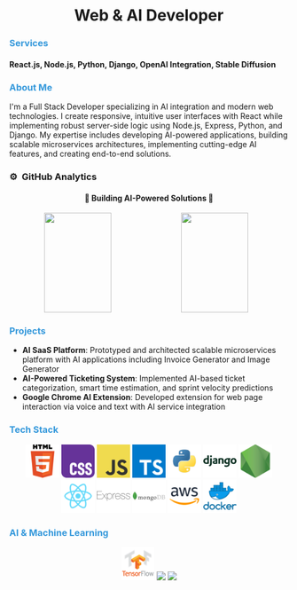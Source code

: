 <div align="center">
  <h1> Web & AI Developer </h1>
</div>

### <font color="#3498DB">Services</font>
<h4> React.js, Node.js, Python, Django, OpenAI Integration, Stable Diffusion </h4>

### <font color="#3498DB">About Me</font>
I'm a Full Stack Developer specializing in AI integration and modern web technologies. I create responsive, intuitive user interfaces with React while implementing robust server-side logic using Node.js, Express, Python, and Django. My expertise includes developing AI-powered applications, building scalable microservices architectures, implementing cutting-edge AI features, and creating end-to-end solutions.

### ⚙️ &nbsp;GitHub Analytics
<div>
  <h4 align="center"> 
    🚀 Building AI-Powered Solutions 🚀 
  </h4>
</div>
<p align="center">
  <a href="https://github.com/pokusaivladyslav" width="100%" style="display:flex">
    <img height="180em" width="49%" src="https://github-readme-stats-eight-theta.vercel.app/api?username=pokusaivladyslav&show_icons=true&theme=algolia&include_all_commits=true&count_private=true"/>
    <img height="180em" width="49%" src="https://github-readme-stats-eight-theta.vercel.app/api/top-langs/?username=pokusaivladyslav&layout=compact&langs_count=8&theme=algolia"/>
  </a>
</p>

### <font color="#3498DB">Projects</font>
- **AI SaaS Platform**: Prototyped and architected scalable microservices platform with AI applications including Invoice Generator and Image Generator
- **AI-Powered Ticketing System**: Implemented AI-based ticket categorization, smart time estimation, and sprint velocity predictions
- **Google Chrome AI Extension**: Developed extension for web page interaction via voice and text with AI service integration

### <font color="#3498DB">Tech Stack</font>
<p align="center">
  <code><img height="60" src="https://raw.githubusercontent.com/github/explore/80688e429a7d4ef2fca1e82350fe8e3517d3494d/topics/html/html.png"></code>
  <code><img height="60" src="https://raw.githubusercontent.com/github/explore/80688e429a7d4ef2fca1e82350fe8e3517d3494d/topics/css/css.png"></code>
  <code><img height="60" src="https://raw.githubusercontent.com/github/explore/80688e429a7d4ef2fca1e82350fe8e3517d3494d/topics/javascript/javascript.png"></code>
  <code><img height="60" src="https://raw.githubusercontent.com/github/explore/80688e429a7d4ef2fca1e82350fe8e3517d3494d/topics/typescript/typescript.png"></code>
  <code><img height="60" src="https://raw.githubusercontent.com/github/explore/80688e429a7d4ef2fca1e82350fe8e3517d3494d/topics/python/python.png"></code>
  <code><img height="60" src="https://raw.githubusercontent.com/github/explore/80688e429a7d4ef2fca1e82350fe8e3517d3494d/topics/django/django.png"></code>
  <code><img height="60" src="https://raw.githubusercontent.com/github/explore/80688e429a7d4ef2fca1e82350fe8e3517d3494d/topics/nodejs/nodejs.png"></code> 
  <code><img height="60" src="https://raw.githubusercontent.com/github/explore/80688e429a7d4ef2fca1e82350fe8e3517d3494d/topics/react/react.png"></code>
  <code><img height="60" src="https://raw.githubusercontent.com/github/explore/80688e429a7d4ef2fca1e82350fe8e3517d3494d/topics/express/express.png"></code>
  <code><img height="60" src="https://raw.githubusercontent.com/github/explore/80688e429a7d4ef2fca1e82350fe8e3517d3494d/topics/mongodb/mongodb.png"></code>
  <code><img height="60" src="https://raw.githubusercontent.com/github/explore/80688e429a7d4ef2fca1e82350fe8e3517d3494d/topics/aws/aws.png"></code>
  <code><img height="60" src="https://raw.githubusercontent.com/github/explore/80688e429a7d4ef2fca1e82350fe8e3517d3494d/topics/docker/docker.png"></code>
</p>

### <font color="#3498DB">AI & Machine Learning</font>
<p align="center">
  <code><img height="60" src="https://raw.githubusercontent.com/github/explore/80688e429a7d4ef2fca1e82350fe8e3517d3494d/topics/tensorflow/tensorflow.png"></code>
  <code><img height="60" src="https://cdn.worldvectorlogo.com/logos/openai-2.svg"></code>
  <code><img height="60" src="https://huggingface.co/front/assets/huggingface_logo-noborder.svg"></code>
</p>
